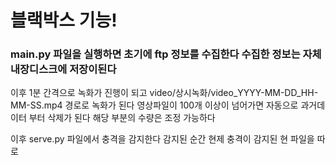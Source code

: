 # 블랙박스 기능!

### main.py 파일을 실행하면 초기에 ftp 정보를 수집한다 수집한 정보는 자체 내장디스크에 저장이된다
이후 1분 간격으로 녹화가 진행이 되고 video/상시녹화/video_YYYY-MM-DD_HH-MM-SS.mp4 경로로 녹화가 된다
영상파일이 100개 이상이 넘어가면 자동으로 과거데이터 부터 삭제가 된다 해당 부분의 수량은 조정 가능하다

이후 serve.py 파일에서 충격을 감지한다 감지된 순간 현제 충격이 감지된 현 파일을 따로 

